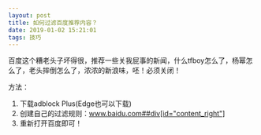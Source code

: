 ```yaml
---
layout: post
title: 如何过滤百度推荐内容？
date: 2019-01-02 15:21:01
tags: 技巧
---
```

百度这个糟老头子坏得很，推荐一些关我屁事的新闻，什么tfboy怎么了，杨幂怎么了，老头摔倒怎么了，浓浓的新浪味，呸！必须关闭！

方法：
1. 下载adblock Plus(Edge也可以下载)
2. 创建自己的过滤规则：www.baidu.com##div[id="content_right"]
3. 重新打开百度即可！

